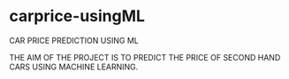 # carprice-usingML
CAR PRICE PREDICTION USING ML

THE AIM OF THE PROJECT IS TO PREDICT THE PRICE OF SECOND HAND CARS USING MACHINE LEARNING.

